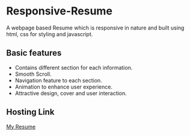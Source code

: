# Responsive-Resume
A webpage based Resume which is responsive in nature and built using html, css for styling and javascript.

## Basic features
- Contains different section for each information.
- Smooth Scroll.
- Navigation feature to each section.
- Animation to enhance user experience.
- Attractive design, cover and user interaction.

## Hosting Link
  [My Resume](https://shivani-jadon.github.io/Responsive-Resume/)
